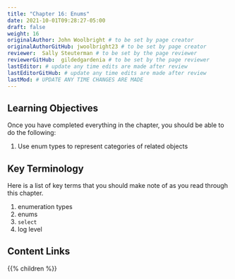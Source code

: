 ```yaml
---
title: "Chapter 16: Enums"
date: 2021-10-01T09:28:27-05:00
draft: false
weight: 16
originalAuthor: John Woolbright # to be set by page creator
originalAuthorGitHub: jwoolbright23 # to be set by page creator
reviewer:  Sally Steuterman # to be set by the page reviewer
reviewerGitHub:  gildedgardenia # to be set by the page reviewer
lastEditor: # update any time edits are made after review
lastEditorGitHub: # update any time edits are made after review
lastMod: # UPDATE ANY TIME CHANGES ARE MADE
---
```


## Learning Objectives
Once you have completed everything in the chapter, you should be able to do the following:
1. Use enum types to represent categories of related objects

## Key Terminology

Here is a list of key terms that you should make note of as you read through this chapter.

1. enumeration types
1. enums
1. `select`
1. log level

## Content Links

{{% children %}}
